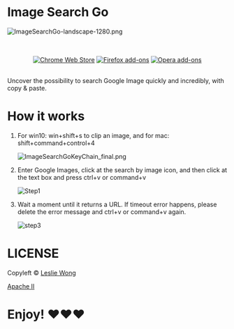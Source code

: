 # Image Search Go

![ImageSearchGo-landscape-1280.png](https://i.loli.net/2020/05/03/SLKfIsvX9ikBWry.png)

<p align="center">
  </br></br>
  <a href="https://chrome.google.com/webstore/detail/image-search-go/pmpogggmiaehmjempogkkklfckignfgl">
    <img src="https://i.imgur.com/B0i5sn3.png" alt="Chrome Web Store"></a>
  <a href="#image-search-go">
    <img src="https://i.imgur.com/LkA07IB.png" alt="Firefox add-ons"></a>
  <a href="#image-search-go">
    <img src="https://i.imgur.com/wK10qEV.png" alt="Opera add-ons">
</a>
  </br></br>
</p>

Uncover the possibility to search Google Image quickly and incredibly, with copy & paste.

# How it works

1. For win10: win+shift+s to clip an image, and for mac: shift+command+control+4

   ![ImageSearchGoKeyChain_final.png](https://i.loli.net/2020/05/03/QByDRJIYZwkLvOE.png)

2. Enter Google Images, click at the search by image icon, and then click at the text box and press ctrl+v or command+v

   ![Step1](https://i.loli.net/2020/05/03/Q7Lgxm9HAqJFX1b.png)

3. Wait a moment until it returns a URL. If timeout error happens, please delete the error message and ctrl+v or command+v again.

   ![step3](https://i.loli.net/2020/05/03/rbgj9sK2f4dTF7o.png)

# LICENSE

Copyleft © [Leslie Wong](https://github.com/Leslie-Wong-H)

[Apache II](./LICENSE)

# Enjoy! &#9829;&#9829;&#9829;
